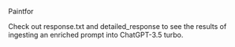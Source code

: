 Paintfor

Check out response.txt and detailed_response to see the results of ingesting an enriched prompt into ChatGPT-3.5 turbo.